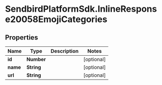 # SendbirdPlatformSdk.InlineResponse20058EmojiCategories

## Properties

Name | Type | Description | Notes
------------ | ------------- | ------------- | -------------
**id** | **Number** |  | [optional] 
**name** | **String** |  | [optional] 
**url** | **String** |  | [optional] 



